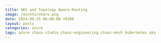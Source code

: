 ```yaml
---
title: AKS and Topology Aware Routing
image: /assets/share.png
date: 2024-09-25 06:00:00 +0300
layout: posts
categories: azure
tags: azure chaos-studio chaos-engineering chaos-mesh kubernetes aks
---
```


<!--
https://kubernetes.io/docs/concepts/services-networking/topology-aware-routing/
-->
